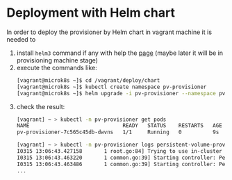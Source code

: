 # Deployment with Helm chart
In order to deploy the provisioner by Helm chart in vagrant machine it is needed to
1. install `helm3` command if any with help the [page](https://helm.sh/docs/intro/install/) (maybe later it will be in provisioning machine stage)
2. execute the commands like:
    ```bash
    [vagrant@microk8s ~]$ cd /vagrant/deploy/chart
    [vagrant@microk8s ~]$ kubectl create namespace pv-provisioner
    [vagrant@microk8s ~]$ helm upgrade -i pv-provisioner --namespace pv-provisioner -f values-overrides/values.yaml ./
    ```
3. check the result:
    ```bash
    [vagrant] ~ > kubectl -n pv-provisioner get pods
    NAME                              READY   STATUS    RESTARTS   AGE
    pv-provisioner-7c565c45db-dwvns   1/1     Running   0          9s

    [vagrant] ~ > kubectl -n pv-provisioner logs persistent-volume-provisioner-776b74b46f-d89zk -f
    I0315 13:06:43.427158       1 root.go:84] Trying to use in-cluster config
    I0315 13:06:43.463220       1 common.go:39] Starting controller: PersistentVolume
    I0315 13:06:43.463486       1 common.go:39] Starting controller: PersistentVolumeClaim
    ...
    ```
